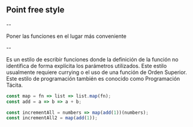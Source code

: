 ## Point free style

--

Poner las funciones en el lugar más conveniente

--

Es un estilo de escribir funciones donde la definición de la función no identifica de forma explícita los parámetros utilizados. Este estilo usualmente requiere currying o el uso de una función de Orden Superior. Este estilo de programación también es conocido como Programación Tácita.

```javascript
const map = fn => list => list.map(fn);
const add = a => b => a + b;

const incrementAll = numbers => map(add(1))(numbers);
const incrementAll2 = map(add(1));
```
